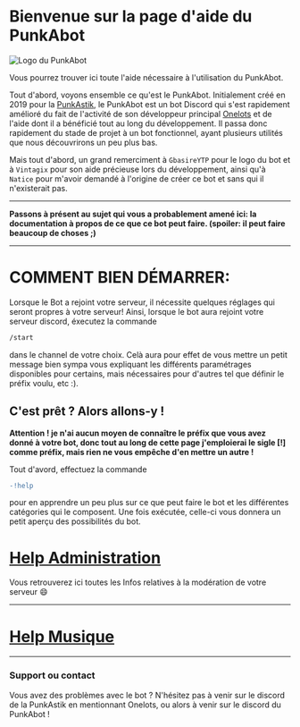 

# Bienvenue sur la page d'aide du PunkAbot  

![Logo du PunkAbot](https://cdn.discordapp.com/avatars/606915149651116052/f8c9d5858266fb584c184b67f555d2bc.png?size=1024)

Vous pourrez trouver ici toute l'aide nécessaire à l'utilisation du PunkAbot.

Tout d'abord, voyons ensemble ce qu'est le PunkAbot.
Initialement créé en 2019 pour la [PunkAstik](https://discord.gg/Punkastik), le PunkAbot est un bot Discord qui s'est rapidement amélioré du fait de l'activité de son développeur principal [Onelots](https://github.com/Oneloutre) et de l'aide dont il a bénéficié tout au long du développement. Il passa donc rapidement du stade de projet à un bot fonctionnel, ayant plusieurs utilités que nous découvrirons un peu plus bas.



Mais tout d'abord, un grand remerciment à `GbasireYTP` pour le logo du bot et à `Vintagix` pour son aide précieuse lors du développement, ainsi qu'à `Natice` pour m'avoir demandé à l'origine de créer ce bot et sans qui il n'existerait pas.

--------------------------


**Passons à présent au sujet qui vous a probablement amené ici: la documentation à propos de ce que ce bot peut faire. (spoiler: il peut faire beaucoup de choses ;)**

-------------------------------------
  
  

# COMMENT BIEN DÉMARRER:

Lorsque le Bot a rejoint votre serveur, il nécessite quelques réglages qui seront propres à votre serveur! 
Ainsi, lorsque le bot aura rejoint votre serveur discord, éxecutez la commande 
```css
/start
```
dans le channel de votre choix. Celà aura pour effet de vous mettre un petit message bien sympa vous expliquant les différents paramétrages disponibles pour certains, mais nécessaires pour d'autres tel que définir le préfix voulu, etc :).

  

## C'est prêt ? Alors allons-y !

__Attention ! je n'ai aucun moyen de connaître le préfix que vous avez donné à votre bot, donc tout au long de cette page j'emploierai le sigle [!] comme préfix, mais rien ne vous empêche d'en mettre un autre !__

  
Tout d'avord, effectuez la commande 
```diff
-!help
```
pour en apprendre un peu plus sur ce que peut faire le bot et les différentes catégories qui le composent.
Une fois exécutée, celle-ci vous donnera un petit aperçu des possibilités du bot.

# [Help Administration](https://oneloutre.github.io/PunkAbot/hmod)

Vous retrouverez ici toutes les Infos relatives à la modération de votre serveur 😄

---------------------------------

# [Help Musique](https://oneloutre.github.io/PunkAbot/hmod)

------------------------------------



  

  



### Support ou contact
Vous avez des problèmes avec le bot ? N'hésitez pas à venir sur le discord de la PunkAstik en mentionnant Onelots, ou alors à venir sur le discord du PunkAbot !
